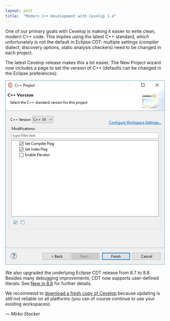 ```yaml
---
layout: post
title:  "Modern C++ Development with Cevelop 1.4"
---
```


One of our primary goals with Cevelop is making it easier to write clean, modern C++ code. This implies using the latest C++ standard, which unfortunately is not the default in Eclipse CDT: multiple settings (compiler dialect, discovery options, static analysis checkers) need to be changed in each project.

The latest Cevelop release makes this a lot easier. The New Project wizard now includes a page to set the version of C++ (defaults can be changed in the Eclipse preferences):

![New Project wizard](/img/elevenator-project-wizard.png)

We also upgraded the underlying Eclipse CDT release from 8.7 to 8.8. Besides many debugging improvements, CDT now supports user-defined literals. See [New in 8.8](https://wiki.eclipse.org/CDT/User/NewIn88) for further details.

We recommend to [download a fresh copy of Cevelop](/download) because updating is still not reliable on all platforms (you can of course continue to use your existing workspaces). 

<p class="pull-right">
  <em>&mdash; Mirko Stocker</em>
</p>
